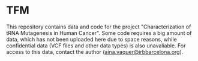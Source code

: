 # TFM

This repository contains data and code for the project  "Characterization of tRNA Mutagenesis in Human Cancer". Some code requires a big amount of data, which has not been uploaded here due to space reasons, while confidential data (VCF files and other data types) is also unavaliable. For access to this data, contact the author (aina.vaquer@irbbarcelona.org).
